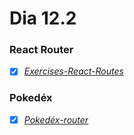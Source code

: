 # Dia 12.2

### React Router
- [x] _[Exercises-React-Routes](https://github.com/gabrielraeder/comprehension-exercises-router)_

### Pokedéx
- [x] _[Pokedéx-router](https://github.com/gabrielraeder/exercise-pokedex-router)_
